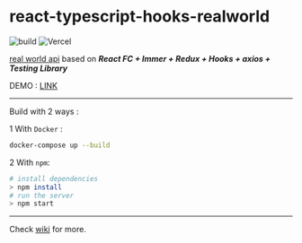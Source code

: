 # react-typescript-hooks-realworld 

![build](https://github.com/Allianzcortex/react-typescript-hooks-realworld/actions/workflows/build.yml/badge.svg) ![Vercel](https://therealsujitk-vercel-badge.vercel.app/?app=react-typescript-hooks-realworld)

[real world api](https://realworld.io/) based on **_React FC + Immer + Redux + Hooks + axios + Testing Library_**

DEMO : [LINK](https://react-typescript-hooks-realworld.vercel.app/)

---

Build with 2 ways :

1 With `Docker` :

```bash
docker-compose up --build
```

2 With `npm`:

``` bash
# install dependencies
> npm install
# run the server
> npm start
```

---

Check [wiki](https://github.com/Allianzcortex/react-typescript-hooks-realworld/wiki) for more.
